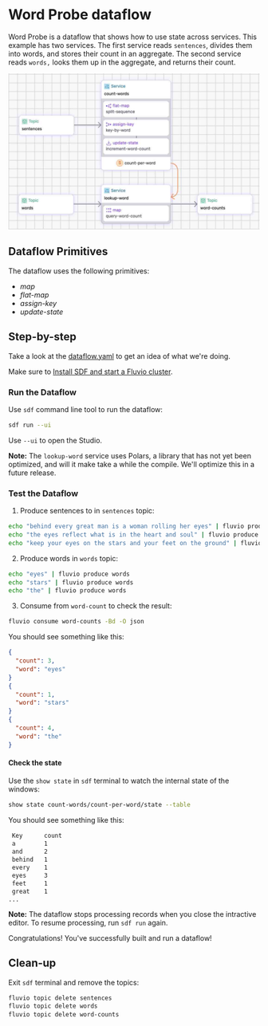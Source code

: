 # Word Probe dataflow

Word Probe is a dataflow that shows how to use state across services. This example has two services. The first service reads `sentences`, divides them into words, and stores their count in an aggregate. The second service reads `words,` looks them up in the aggregate, and returns their count.


<p align="center">
 <img width="700" src="img/word-probe.jpg">
</p>

## Dataflow Primitives

The dataflow uses the following primitives:
* _map_
* _flat-map_
* _assign-key_
* _update-state_


## Step-by-step

Take a look at the [dataflow.yaml](./dataflow.yaml) to get an idea of what we're doing.

Make sure to [Install SDF and start a Fluvio cluster].

### Run the Dataflow

Use `sdf` command line tool to run the dataflow:

```bash
sdf run --ui
```

Use `--ui` to open the Studio.

**Note:** The `lookup-word` service uses Polars, a library that has not yet been optimized, and will it make take a while the compile. We'll optimize this in a future release.


### Test the Dataflow

1. Produce sentences to in `sentences` topic:

```bash
echo "behind every great man is a woman rolling her eyes" | fluvio produce sentences
echo "the eyes reflect what is in the heart and soul" | fluvio produce sentences
echo "keep your eyes on the stars and your feet on the ground" | fluvio produce sentences
```

2. Produce words in `words` topic:

```bash
echo "eyes" | fluvio produce words
echo "stars" | fluvio produce words
echo "the" | fluvio produce words
```

3. Consume from `word-count` to check the result:

```bash
fluvio consume word-counts -Bd -O json
```

You should see something like this:

```json
{
  "count": 3,
  "word": "eyes"
}
{
  "count": 1,
  "word": "stars"
}
{
  "count": 4,
  "word": "the"
}
```

#### Check the state

Use the `show state` in `sdf` terminal to watch the internal state of the windows:

```bash
show state count-words/count-per-word/state --table
```

You should see something like this:

```text
 Key      count
 a        1
 and      2
 behind   1
 every    1
 eyes     3
 feet     1
 great    1
...
```

**Note:** The dataflow stops processing records when you close the intractive editor. To resume processing, run `sdf run` again.

Congratulations! You've successfully built and run a dataflow!

## Clean-up

Exit `sdf` terminal and remove the topics:

```bash
fluvio topic delete sentences
fluvio topic delete words
fluvio topic delete word-counts
```


[Install SDF and start a Fluvio cluster]: /README.MD#prerequisites
